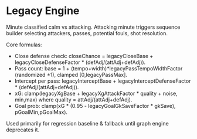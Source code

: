 # Legacy Engine
Minute classified calm vs attacking. Attacking minute triggers sequence builder selecting attackers, passes, potential fouls, shot resolution.

Core formulas:
- Close defense check: closeChance = legacyCloseBase + legacyCloseDefenseFactor * (defAdj/(attAdj+defAdj)).
- Pass count: base = 1 + (tempo+width)*legacyPassTempoWidthFactor (randomized ±1), clamped [0,legacyPassMax].
- Intercept per pass: legacyInterceptBase + legacyInterceptDefenseFactor * (defAdj/(attAdj+defAdj)).
- xG: clamp(legacyXgBase + legacyXgAttackFactor * quality + noise, min,max) where quality = attAdj/(attAdj+defAdj).
- Goal prob: clamp(xG * (0.95 - legacyGoalGkSaveFactor * gkSave), pGoalMin,pGoalMax).

Used primarily for regression baseline & fallback until graph engine deprecates it.
